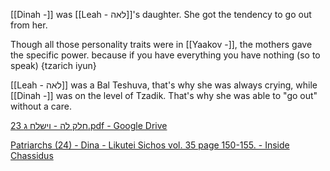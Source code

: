 [[Dinah -]] was [[Leah - לאה]]'s daughter. She got the tendency to go out from her. 

Though all those personality traits were in [[Yaakov -]], the mothers gave the specific power. because if you have everything you have nothing (so to speak) {tzarich iyun}

[[Leah - לאה]] was a Bal Teshuva, that's why she was always crying, while [[Dinah -]] was on the level of Tzadik. That's why she was able to "go out" without a care. 

[23 חלק לה - וישלח ג.pdf - Google Drive](https://drive.google.com/file/d/16BQXWhy6W7aSImnnJs5Sp_21Tmk1oVpS/view)

[Patriarchs (24) - Dina - Likutei Sichos vol. 35 page 150-155. - Inside Chassidus](https://insidechassidus.org/class-twenty-four/#)
